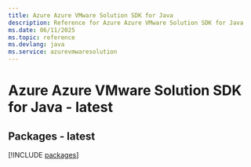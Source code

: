 ```yaml
---
title: Azure Azure VMware Solution SDK for Java
description: Reference for Azure Azure VMware Solution SDK for Java
ms.date: 06/11/2025
ms.topic: reference
ms.devlang: java
ms.service: azurevmwaresolution
---
```

# Azure Azure VMware Solution SDK for Java - latest
## Packages - latest
[!INCLUDE [packages](azure-vmware-solution-index.md)]